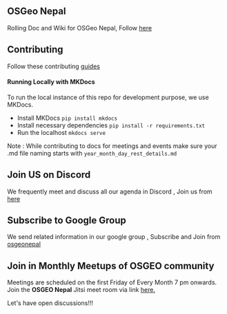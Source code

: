 ## OSGeo Nepal

Rolling Doc and Wiki for OSGeo Nepal, Follow [here](https://osgeonepal.github.io/)

## Contributing

Follow these contributing [guides](./docs/Contributing/CONTRIBUTING.md)

#### Running Locally with MKDocs

To run the local instance of this repo for development purpose, we use MKDocs.
- Install MKDocs
``pip install mkdocs``
- Install necessary dependencies
``pip install -r requirements.txt``
- Run the localhost
``mkdocs serve`` 

Note : While contributing to docs for meetings and events make sure your .md file naming starts with ```year_month_day_rest_details.md```

## Join US on Discord

We frequently meet and discuss all our agenda in Discord , Join us from [here](https://discord.gg/wAYsS5gE)

## Subscribe to Google Group

We send related information in our google group , Subscribe and Join from [osgeonepal](https://groups.google.com/g/osgeonepal)

## Join in Monthly Meetups of OSGEO community

Meetings are scheduled on the first Friday of Every Month 7 pm onwards.
Join the **OSGEO Nepal** Jitsi meet room via link [here.](https://meet.jit.si/osgeonepal)

Let's have open discussions!!!

